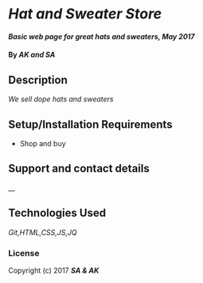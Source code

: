 # _Hat and Sweater Store_

#### _Basic web page for great hats and sweaters, May 2017_

#### By _AK and SA_

## Description

_We sell dope hats and sweaters_

## Setup/Installation Requirements

* Shop and buy


## Support and contact details

__
## Technologies Used

_Git,HTML,CSS,JS,JQ_

### License

Copyright (c) 2017 **_SA & AK_**
